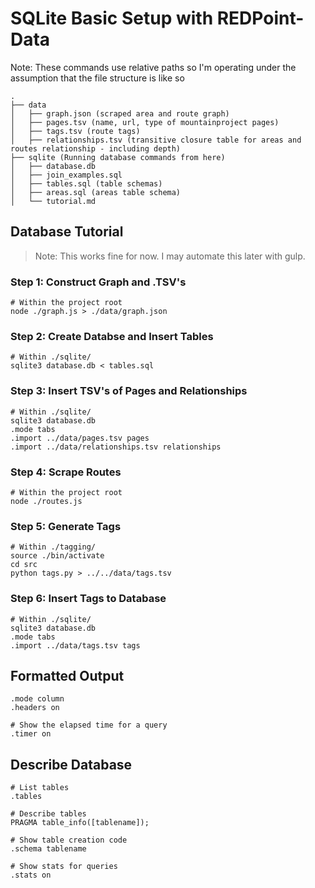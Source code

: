# SQLite Basic Setup with REDPoint-Data

Note: These commands use relative paths so I'm operating under the assumption that the file structure is like so

```
.
├── data
│   ├── graph.json (scraped area and route graph)
│   ├── pages.tsv (name, url, type of mountainproject pages)
│   ├── tags.tsv (route tags)
│   ├── relationships.tsv (transitive closure table for areas and routes relationship - including depth)
├── sqlite (Running database commands from here)
│   ├── database.db
│   ├── join_examples.sql
│   ├── tables.sql (table schemas)
│   ├── areas.sql (areas table schema)
│   └── tutorial.md
```

## Database Tutorial
> Note: This works fine for now. I may automate this later with gulp.

### Step 1: Construct Graph and .TSV's
```
# Within the project root
node ./graph.js > ./data/graph.json
```

### Step 2: Create Databse and Insert Tables
```
# Within ./sqlite/
sqlite3 database.db < tables.sql
```

### Step 3: Insert TSV's of Pages and Relationships
```
# Within ./sqlite/
sqlite3 database.db
.mode tabs
.import ../data/pages.tsv pages
.import ../data/relationships.tsv relationships
```

### Step 4: Scrape Routes
```
# Within the project root
node ./routes.js
```

### Step 5: Generate Tags
```
# Within ./tagging/
source ./bin/activate
cd src
python tags.py > ../../data/tags.tsv
```

### Step 6: Insert Tags to Database
```
# Within ./sqlite/
sqlite3 database.db
.mode tabs
.import ../data/tags.tsv tags
```

## Formatted Output
```
.mode column
.headers on

# Show the elapsed time for a query
.timer on
```

## Describe Database
```
# List tables
.tables

# Describe tables
PRAGMA table_info([tablename]);

# Show table creation code
.schema tablename

# Show stats for queries
.stats on
```
